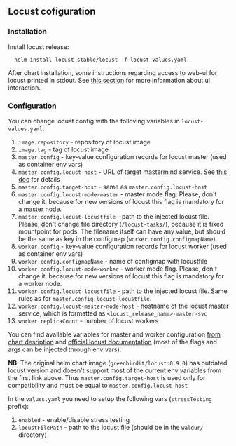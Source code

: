 ## Locust cofiguration

### Installation
Install locust release:
```
  helm install locust stable/locust -f locust-values.yaml
```
After chart installation, some instructions regarding access to web-ui for locust printed in stdout. See [this section](https://docs.locust.io/en/stable/quickstart.html#locust-s-web-interface) for more information about ui interaction. 
### Configuration
You can change locust config with the folloving variables in `locust-values.yaml`:
1. `image.repository` - repository of locust image
2. `image.tag` - tag of locust image
3. `master.config` - key-value configuration records for locust master (used as container env vars)
4.  `master.config.locust-host` - URL of target mastermind service. See [this doc](service-endpoint.md) for details
5. `master.config.target-host` - same as `master.config.locust-host`
6. `master.config.locust-mode-master` - master mode flag. Please, don't change it, because for new versions of locust this flag is mandatory for a master node.
7. `master.config.locust-locustfile` - path to the injected locust file. Please, don't change file directory (`/locust-tasks/`), because it is fixed mountpoint for pods. The filename itself can have any value, but should be the same as key in the configmap (`worker.config.configmapName`).
8. `worker.config` - key-value configuration records for locust worker (used as container env vars)
9. `worker.config.configmapName` - name of configmap with locustfile
10. `worker.config.locust-mode-worker` - worker mode flag. Please, don't change it, because for new versions of locust this flag is mandatory for a worker node.
11. `worker.config.locust-locustfile` - path to the injected locust file. Same rules as for `master.config.locust-locustfile`.
12. `worker.config.locust-master-node-host` - hostname of the locust master service, which is formatted as `<locust_release_name>-master-svc`
13. `worker.replicaCount` - number of locust workers


You can find available variables for master and worker configuration [from chart desription](https://github.com/helm/charts/tree/master/stable/locust#installing-the-chart) and [official locust documentation](https://docs.locust.io/en/stable/configuration.html#all-available-configuration-options) (most of the flags and args can be injected through env vars).

**NB**: The original helm chart image (`greenbirdit/locust:0.9.0`) has outdated locust version and doesn't support most of the current env variables from the first link above. Thus `master.config.target-host` is used only for compatibility and must be equal to `master.config.locust-host`

In the `values.yaml` you need to setup the following vars (`stressTesting` prefix):
1. `enabled` - enable/disable stress testing
2. `locustFilePath` - path to the locust file (should be in the `waldur/` directory)
